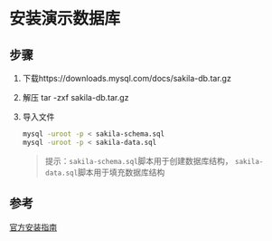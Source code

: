 # 安装演示数据库

## 步骤

1. 下载https://downloads.mysql.com/docs/sakila-db.tar.gz

2. 解压 tar -zxf sakila-db.tar.gz

3. 导入文件

   ```bash
   mysql -uroot -p < sakila-schema.sql
   mysql -uroot -p < sakila-data.sql
   ```

   > 提示：`sakila-schema.sql`脚本用于创建数据库结构， `sakila-data.sql`脚本用于填充数据库结构



## 参考

[官方安装指南](https://dev.mysql.com/doc/sakila/en/sakila-installation.html)